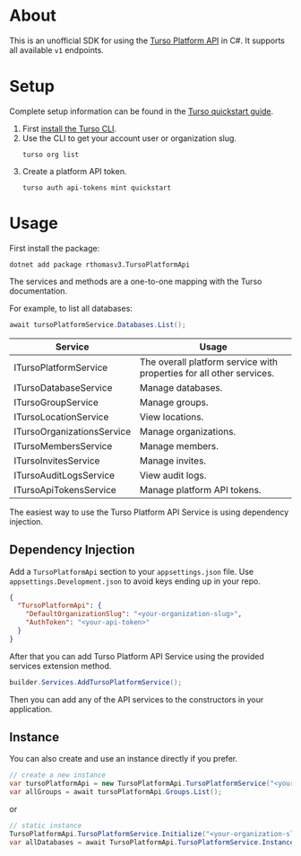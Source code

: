 ﻿# About
This is an unofficial SDK for using the [Turso Platform API](https://docs.turso.tech/api-reference/introduction) in C#. It supports all available `v1` endpoints.

# Setup
Complete setup information can be found in the [Turso quickstart guide](https://docs.turso.tech/api-reference/quickstart).

1. First [install the Turso CLI](https://docs.turso.tech/cli/installation).
2. Use the CLI to get your account user or organization slug.
	```
	turso org list
	```
3. Create a platform API token.
	```
	turso auth api-tokens mint quickstart
	```

# Usage
First install the package:
```
dotnet add package rthomasv3.TursoPlatformApi
```

The services and methods are a one-to-one mapping with the Turso documentation.

For example, to list all databases:
```c#
await tursoPlatformService.Databases.List();
```
 
| Service     | Usage     |
| ------------- | ------------- |
| ITursoPlatformService | The overall platform service with properties for all other services. |
| ITursoDatabaseService | Manage databases. |
| ITursoGroupService | Manage groups. |
| ITursoLocationService | View locations. |
| ITursoOrganizationsService | Manage organizations. |
| ITursoMembersService | Manage members. |
| ITursoInvitesService | Manage invites. |
| ITursoAuditLogsService | View audit logs. |
| ITursoApiTokensService | Manage platform API tokens. |

The easiest way to use the Turso Platform API Service is using dependency injection.

## Dependency Injection
Add a `TursoPlatformApi` section to your `appsettings.json` file. Use `appsettings.Development.json` to avoid keys ending up in your repo.

```json
{
  "TursoPlatformApi": {
    "DefaultOrganizationSlug": "<your-organization-slug>",
    "AuthToken": "<your-api-token>"
  }
}
```

After that you can add Turso Platform API Service using the provided services extension method.

```c#
builder.Services.AddTursoPlatformService();
```

Then you can add any of the API services to the constructors in your application.

## Instance
You can also create and use an instance directly if you prefer.

```c#
// create a new instance
var tursoPlatformApi = new TursoPlatformApi.TursoPlatformService("<your-organization-slug>", "<your-api-token>");
var allGroups = await tursoPlatformApi.Groups.List();
```

or 

```c#
// static instance
TursoPlatformApi.TursoPlatformService.Initialize("<your-organization-slug>", "<your-api-token>");
var allDatabases = await TursoPlatformApi.TursoPlatformService.Instance.Databases.List();
```
